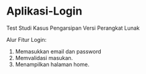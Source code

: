 # Aplikasi-Login
Test Studi Kasus Pengarsipan Versi Perangkat Lunak

Alur Fitur Login:
1. Memasukkan email dan password
2. Memvalidasi masukan.
3. Menampilkan halaman home.
